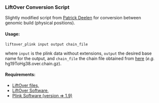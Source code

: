 ### LiftOver Conversion Script

Slightly modified script from [Patrick Deelen][liftover.script] for conversion between genomic build (physical positions).

#### Usage:

    liftover_plink input output chain_file
    
where `input` is the plink data without extensions, `output` the desired base name for the output, and `chain_file` the chain file obtained from [here][liftover.files] (_e.g._ hg19ToHg38.over.chain.gz).

#### Requirements:
- [LiftOver files,][liftover.files]
- [LiftOver Software][liftover.download],
- [Plink Software (version => 1.9)][plink]

[plink]: <https://www.cog-genomics.org/plink2>

[liftover.script]: <https://github.com/molgenis/Imputation/issues/4>
[liftover.files]: <http://hgdownload.cse.ucsc.edu/downloads.html>
[liftover.download]: <http://hgdownload.soe.ucsc.edu/admin/exe/>
